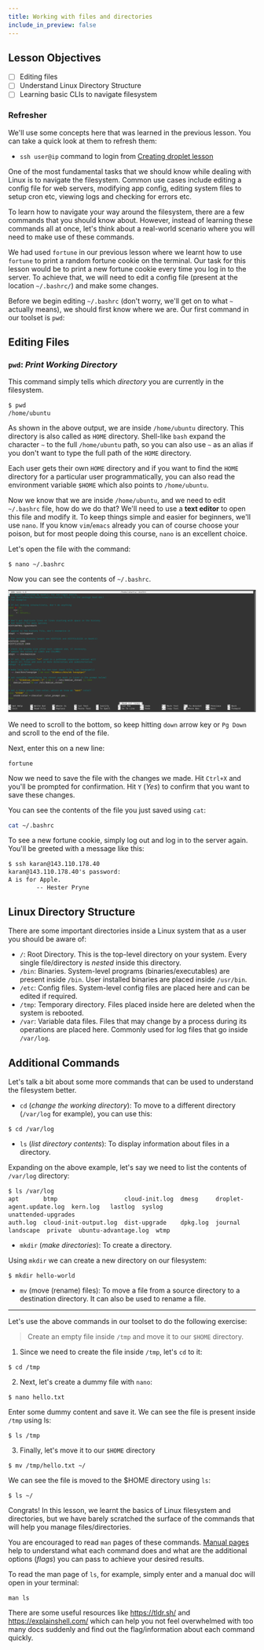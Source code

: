 ```yaml
---
title: Working with files and directories
include_in_preview: false
---
```


## Lesson Objectives

- [ ] Editing files
- [ ] Understand Linux Directory Structure
- [ ] Learning basic CLIs to navigate filesystem

### Refresher

We'll use some concepts here that was learned in the previous lesson. You can take a quick look at them to refresh them:

- `ssh user@ip` command to login from [Creating droplet lesson](./creating-droplet.md)

One of the most fundamental tasks that we should know while dealing with Linux is to navigate the filesystem. Common use cases include editing a config file for web servers, modifying app config, editing system files to setup cron etc, viewing logs and checking for errors etc.

To learn how to navigate your way around the filesystem, there are a few commands that you should know about. However, instead of learning these commands all at once, let's think about a real-world scenario where you will need to make use of these commands.

We had used `fortune` in our previous lesson where we learnt how to use `fortune` to print a random fortune cookie on the terminal. Our task for this lesson would be to print a new fortune cookie every time you log in to the server. To achieve that, we will need to edit a config file (present at the location `~/.bashrc/`) and make some changes.

Before we begin editing `~/.bashrc` (don't worry, we'll get on to what `~` actually means), we should first know where we are. Our first command in our toolset is `pwd`:

## Editing Files
### `pwd`: _Print Working Directory_

This command simply tells which _directory_ you are currently in the filesystem.

```
$ pwd
/home/ubuntu
```

As shown in the above output, we are inside `/home/ubuntu` directory. This directory is also called as `HOME` directory. Shell-like `bash` expand the character `~` to the full `/home/ubuntu` path, so you can also use `~` as an alias if you don't want to type the full path of the `HOME` directory.

Each user gets their own `HOME` directory and if you want to find the `HOME` directory for a particular user programmatically, you can also read the environment variable `$HOME` which also points to `/home/ubuntu`.

Now we know that we are inside `/home/ubuntu`, and we need to edit `~/.bashrc` file, how do we do that? We'll need to use a **text editor** to open this file and modify it.
To keep things simple and easier for beginners, we'll use `nano`. If you know `vim`/`emacs` already you can of course choose your poison, but for most people doing this course, `nano` is an excellent choice.

Let's open the file with the command:

```
$ nano ~/.bashrc
```

Now you can see the contents of `~/.bashrc`.

![img](./img/nano_bashrc.png)

We need to scroll to the bottom, so keep hitting `down` arrow key or `Pg Down` and scroll to the end of the file.

Next, enter this on a new line:

```
fortune
```

Now we need to save the file with the changes we made. Hit `Ctrl+X` and you'll be prompted for confirmation. Hit `Y` (_Yes_) to confirm that you want to save these changes.

You can see the contents of the file you just saved using `cat`:

```bash
cat ~/.bashrc
```

To see a new fortune cookie, simply log out and log in to the server again. You'll be greeted with a message like this:

```
$ ssh karan@143.110.178.40
karan@143.110.178.40's password: 
A is for Apple.
        -- Hester Pryne
```

## Linux Directory Structure

There are some important directories inside a Linux system that as a user you should be aware of:

- `/`: Root Directory. This is the top-level directory on your system. Every single file/directory is _nested_ inside this directory.
- `/bin`: Binaries. System-level programs (binaries/executables) are present inside `/bin`. User installed binaries are placed inside `/usr/bin`.
- `/etc`: Config files. System-level config files are placed here and can be edited if required.
- `/tmp`: Temporary directory. Files placed inside here are deleted when the system is rebooted.
- `/var`: Variable data files. Files that may change by a process during its operations are placed here. Commonly used for log files that go inside `/var/log`.

## Additional Commands

Let's talk a bit about some more commands that can be used to understand the filesystem better.

- `cd` (_change the working directory_): To move to a different directory (`/var/log` for example), you can use this:

```
$ cd /var/log
```

- `ls` (_list directory contents_): To display information about files in a directory.

Expanding on the above example, let's say we need to list the contents of `/var/log` directory:

```
$ ls /var/log
apt       btmp                   cloud-init.log  dmesg     droplet-agent.update.log  kern.log   lastlog  syslog                unattended-upgrades
auth.log  cloud-init-output.log  dist-upgrade    dpkg.log  journal                   landscape  private  ubuntu-advantage.log  wtmp
```

- `mkdir` (_make directories_): To create a directory.

Using `mkdir` we can create a new directory on our filesystem:

```
$ mkdir hello-world
```

- `mv` (move (rename) files): To move a file from a source directory to a destination directory. It can also be used to rename a file.

---

Let's use the above commands in our toolset to do the following exercise:

> Create an empty file inside `/tmp` and move it to our `$HOME` directory.

1. Since we need to create the file inside `/tmp`, let's `cd` to it:

```
$ cd /tmp
```

2. Next, let's create a dummy file with `nano`:

```
$ nano hello.txt
```

Enter some dummy content and save it. We can see the file is present inside `/tmp` using ls:

```
$ ls /tmp
```

3. Finally, let's move it to our `$HOME` directory

```
$ mv /tmp/hello.txt ~/
```

We can see the file is moved to the $HOME directory using `ls`:

```
$ ls ~/
```

Congrats! In this lesson, we learnt the basics of Linux filesystem and directories, but we have barely scratched the surface of the commands that will help you manage files/directories.

You are encouraged to read `man` pages of these commands. [Manual pages](https://man7.org/linux/man-pages/) help to understand what each command does and what are the additional options (_flags_) you can pass to achieve your desired results.

To read the man page of `ls`, for example, simply enter and a manual doc will open in your terminal:

```
man ls
```

There are some useful resources like https://tldr.sh/ and https://explainshell.com/ which can help you not feel overwhelmed with too many docs suddenly and find out the flag/information about each command quickly.
